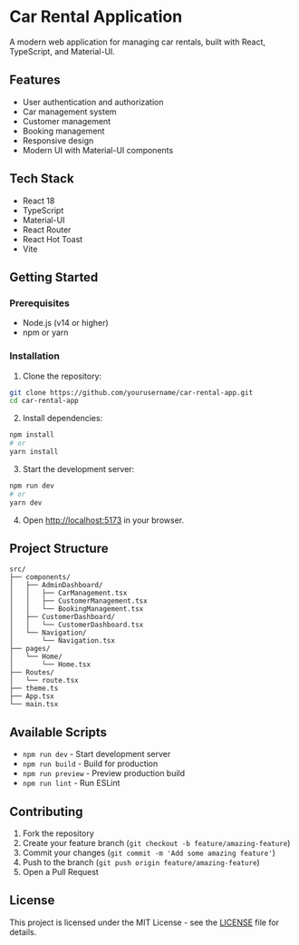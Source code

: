 # Car Rental Application

A modern web application for managing car rentals, built with React, TypeScript, and Material-UI.

## Features

- User authentication and authorization
- Car management system
- Customer management
- Booking management
- Responsive design
- Modern UI with Material-UI components

## Tech Stack

- React 18
- TypeScript
- Material-UI
- React Router
- React Hot Toast
- Vite

## Getting Started

### Prerequisites

- Node.js (v14 or higher)
- npm or yarn

### Installation

1. Clone the repository:
```bash
git clone https://github.com/yourusername/car-rental-app.git
cd car-rental-app
```

2. Install dependencies:
```bash
npm install
# or
yarn install
```

3. Start the development server:
```bash
npm run dev
# or
yarn dev
```

4. Open [http://localhost:5173](http://localhost:5173) in your browser.

## Project Structure

```
src/
├── components/
│   ├── AdminDashboard/
│   │   ├── CarManagement.tsx
│   │   ├── CustomerManagement.tsx
│   │   └── BookingManagement.tsx
│   ├── CustomerDashboard/
│   │   └── CustomerDashboard.tsx
│   └── Navigation/
│       └── Navigation.tsx
├── pages/
│   └── Home/
│       └── Home.tsx
├── Routes/
│   └── route.tsx
├── theme.ts
├── App.tsx
└── main.tsx
```

## Available Scripts

- `npm run dev` - Start development server
- `npm run build` - Build for production
- `npm run preview` - Preview production build
- `npm run lint` - Run ESLint

## Contributing

1. Fork the repository
2. Create your feature branch (`git checkout -b feature/amazing-feature`)
3. Commit your changes (`git commit -m 'Add some amazing feature'`)
4. Push to the branch (`git push origin feature/amazing-feature`)
5. Open a Pull Request

## License

This project is licensed under the MIT License - see the [LICENSE](LICENSE) file for details.
